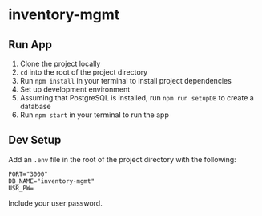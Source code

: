 # inventory-mgmt

## Run App
1. Clone the project locally
2. `cd` into the root of the project directory
3. Run `npm install` in your terminal to install project dependencies
4. Set up development environment
5. Assuming that PostgreSQL is installed, run `npm run setupDB` to create a database
6. Run `npm start` in your terminal to run the app

## Dev Setup
Add an `.env` file in the root of the project directory with the following:
```
PORT="3000"
DB_NAME="inventory-mgmt"
USR_PW=
```
Include your user password.
